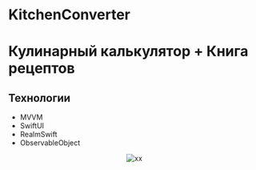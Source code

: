 # KitchenConverter

# Кулинарный калькулятор + Книга рецептов

## Технологии

- MVVM
- SwiftUI
- RealmSwift
- ObservableObject

<div align="center">

  ![xx](https://github.com/deshabml/KitchenConverter/blob/main/GIFImage.gif?w=450)
